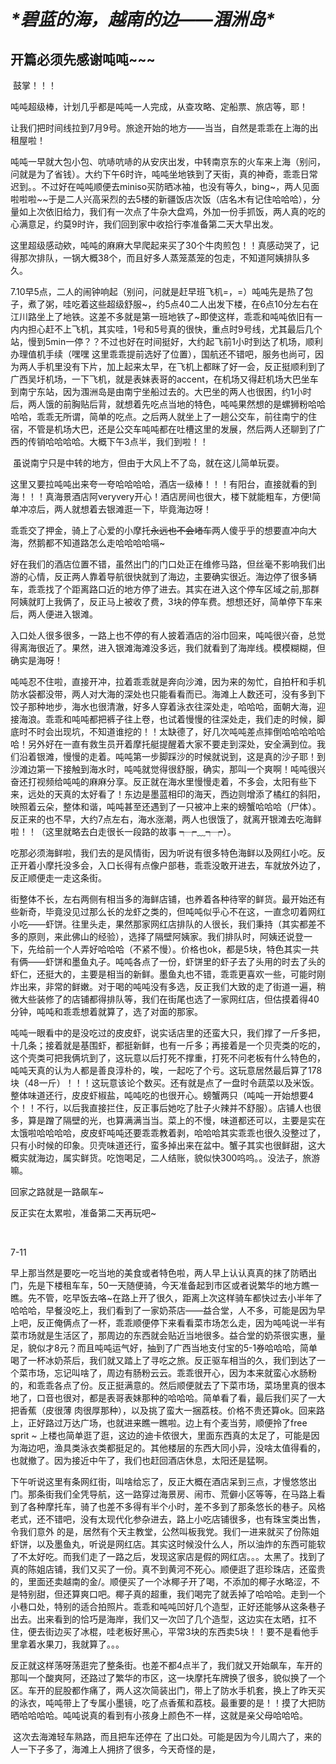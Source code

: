 # ***\*碧蓝的海，越南的边——涠洲岛\****

## 开篇必须先感谢吨吨~~~

​	鼓掌！！！

​	吨吨超级棒，计划几乎都是吨吨一人完成，从查攻略、定船票、旅店等，耶！

​	让我们把时间线拉到7月9号。旅途开始的地方——当当，自然是乖乖在上海的出租屋啦！

吨吨一早就大包小包、吭哧吭哧的从安庆出发，中转南京东的火车来上海（别问，问就是为了省钱）。大约下午6时许，吨吨坐地铁到了天街，真的神奇，乖乖日常迟到。。不过好在吨吨顺便去miniso买防晒冰袖，也没有等久，bing~，两人见面啦啦啦~~于是二人兴高采烈的去5楼的新疆饭店次饭（店名木有记住哈哈哈），分量如上次依旧给力，我们有一次点了牛杂大盘鸡，外加一份手抓饭，两人真的吃的心满意足，约莫9时许，我们回到家中收拾行李准备第二天大早出发。

这里超级感动欸，吨吨的麻麻大早爬起来买了30个牛肉煎包！！真感动哭了，记得那次排队，一锅大概38个，而且好多人蒸笼蒸笼的包走，不知道阿姨排队多久。

​	7.10早5点，二人的闹钟响起（别问，问就是赶早班飞机=，=）吨吨先是热了包子，煮了粥，哇吃着这些超级舒服~，约5点40二人出发下楼，在6点10分左右在江川路坐上了地铁。这差不多就是第一班地铁了~即使这样，乖乖和吨吨依旧有一内内担心赶不上飞机，其实哇，1号和5号真的很快，重点时9号线，尤其最后几个站，慢到5min一停？？不过也好在时间挺好，大约起飞前1小时到达了机场，顺利办理值机手续（嘿嘿 这里乖乖提前选好了位置），国航还不错吧，服务也尚可，因为两人手机里没有下片，加上起来太早，在飞机上都眯了好一会，反正挺顺利到了广西吴圩机场，一下飞机，就是表妹表哥的accent，在机场又得赶机场大巴坐车到南宁东站，因为涠洲岛是由南宁坐船过去的。大巴坐的两人也很困，约1小时后，两人饿的前胸贴后背，就想着先吃点当地的特色，吨吨果然想的是螺狮粉哈哈哈哈，乖乖无所谓，简单的吃点。之后两人就坐上了一趟公交车，前往南宁的住宿，不管是机场大巴，还是公交车吨吨都在吐槽这里的发展，然后两人还聊到了广西的传销哈哈哈哈。大概下午3点半，我们到啦！！

​	虽说南宁只是中转的地方，但由于大风上不了岛，就在这儿简单玩耍。

​	这里又要拉吨吨出来夸一夸哈哈哈哈，酒店一级棒！！！有阳台，直接就看的到海！！！真海景酒店阿veryvery开心！酒店房间也很大，楼下就能粗车，方便!简单冲凉后，两人就想着去银滩逛一下，毕竟海边呀！

​	乖乖交了押金，骑上了心爱的小摩托~~永远也不会堵车~~两人傻乎乎的想要直冲向大海，然鹅都不知道路怎么走哈哈哈哈嗝~

​	好在我们的酒店位置不错，虽然出门的门口处正在维修马路，但丝毫不影响我们出游的心情，反正两人靠着导航很快就到了海边，主要确实很近。海边停了很多辆车，乖乖找了个距离路口近的地方停了进去。其实在进入这个停车区域之前,那群阿姨就盯上我俩了，反正马上被收了费，3块的停车费。想想还好，简单停下车来后，两人便进入银滩。

​	入口处人很多很多，一路上也不停的有人披着酒店的浴巾回来，吨吨很兴奋，总觉得离海很近了。果然，进入银滩海滩没多远，我们就看到了海岸线。模模糊糊，但确实是海呀！

​	吨吨忍不住啦，直接开冲，拉着乖乖就是奔向沙滩，因为来的匆忙，自拍杆和手机防水袋都没带，两人对大海的深处也只能看看而已。海滩上人数还可，没有多到下饺子那种地步，海水也很清澈，好多人穿着泳衣往深处走，哈哈哈，面朝大海，迎接海浪。乖乖和吨吨都把裤子往上卷，也试着慢慢的往深处走，我们走的时候，脚底时不时会出现坑，不知道谁挖的！！太缺德了，好几次吨吨差点摔倒哈哈哈哈哈哈！另外好在一直有救生员开着摩托艇提醒着大家不要走到深处，安全满到位。我们沿着银滩，慢慢的走着。吨吨第一步脚踩沙的时候就说到，这是真的沙子耶！到沙滩边第一下接触到海水时，吨吨就觉得很舒服，确实，那叫一个爽啊！吨吨很兴奋还打视频给吨吨的麻麻分享。反正就在海水里慢慢走着，不多会，太阳有些下来，远处的天真的太好看了！东边是墨蓝相印的海天，西边则增添了橘红的斜阳，映照着云朵，整体和谐，吨吨甚至还遇到了一只被冲上来的螃蟹哈哈哈（尸体）。反正来的也不早，大约7点左右，海水涨潮，两人也很饿了，就离开银滩去吃海鲜啦！！（这里就略去白走很长一段路的故事 ┭┮﹏┭┮）。

​	吃那必须海鲜啦，我们去的是风情街，因为听说有很多特色海鲜以及网红小吃。反正开着小摩托没多会，入口长得有点像户部巷，乖乖没敢开进去，车就放外边了，反正顺便走一走这条街。

​	街整体不长，左右两侧有相当多的海鲜店铺，也养着各种待宰的鲜货。最开始还有些新奇，毕竟没见过那么长的龙虾之类的，但吨吨似乎心不在这，一直念叨着网红小吃——虾饼。往里头走，果然那家网红店排队的人很长，我们秉持（其实都差不多的原则，来此佛山的经验），选择了隔壁阿姨家。我们排队时，阿姨还说登一下，先给前一个人弄好哈哈哈（不紧不慢）。价格也ok，都是5块，特色其实一共有俩——虾饼和墨鱼丸子。吨吨各点了一份，虾饼里的虾子去了头用的时去了头的虾仁，还挺大的，主要是相当的新鲜。墨鱼丸也不错，乖乖更喜欢一些，可能时刚炸出来，非常的鲜嫩。对于喝的吨吨没有多选，反正我们大致的走了街道一遍，稍微大些装修了的店铺都得排队等，我们在街尾也选了一家网红店，但估摸着得40分钟，吨吨和乖乖想着就算了，选了对面的那家。

 吨吨一眼看中的是没吃过的皮皮虾，说实话店里的还蛮大只，我们撑了一斤多把，十几条；接着就是基围虾，都挺新鲜，也有一斤多；再接着是一个贝壳类的吃的，这个壳类可把我俩坑到了，这玩意以后打死不撑重，打死不问老板有什么特色的，吨吨天真的认为人都是善良淳朴的，唉，一起吃了个亏。这玩意居然最后算了178块（48一斤）！！！这玩意该论个数买。还有就是点了一盘时令蔬菜以及米饭。整体味道还行，皮皮虾椒盐，吨吨吃的也很开心。螃蟹两只（吨吨一开始想要4个！！不行，以后我直接拦住，反正事后她吃了肚子火辣并不舒服）。店铺人也很多，算是蹭了隔壁的光，也算满满当当。菜上的不慢，味道都还可以，主要是实在太饿啦哈哈哈哈，皮皮虾吨吨还要乖乖教着剥，哈哈哈其实乖乖也很久没整过了，只有小时候的印象。贝壳味道还行，蛮多掉出来在盆中。蟹子其实也很鲜甜，这大概实就海边，属实鲜货。吃饱喝足，二人结账，貌似快300呜呜。。没法子，旅游嘛。

回家之路就是一路飙车~	

反正实在太累啦，准备第二天再玩吧~

​	

7-11

早上那当然是要吃一吃当地的美食或者特色啦，两人早上认认真真的抹了防晒出门，先是下楼租车车，50一天随便骑，今天准备起到市区或者说繁华的地方瞧一瞧。先不管，吃早饭去咯~在路上开了很久，距离上次这样骑车都快过去小半年了哈哈哈，早餐没吃上，我们看到了一家奶茶店——益合堂，人不多，可能是因为早上吧，反正俺俩点了一杯，乖乖顺便停下来看看菜市场怎么走，因为吨吨说一半有菜市场就是生活区了，那周边的东西就会贴近当地很多。益合堂的奶茶很实惠，量足，貌似才8元？而且吨吨运气好，抽到了广西当地支付宝的5-1券哈哈哈，简单喝了一杯冰奶茶后，我们就又踏上了寻吃之旅。反正驱车相当的久，我们到达了一个菜市场，忘记叫啥了，周边有肠粉云云。乖乖很开心，因为本来就蛮心水肠粉的，和乖乖各点了份。反正挺满意的。然后顺便就去了下菜市场，菜场里真的很本地了，口音也很对，都是表哥表妹那种的哈哈哈。简单看了看，最后我们买了一大把香蕉（皮很薄 肉很厚那种），以及挑了蛮大一捆荔枝。价格不贵还算ok。回来路上，正好路过万达广场，也就进来瞧一瞧啦。边上有个麦当劳，顺便拎了free sprit ~ 上楼也简单逛了逛，这边的迪卡侬很大，里面东西真的太足了，可能是因为海边吧，渔具类泳衣类都挺足的。其他楼层的东西大同小异，没啥太值得看的，也就撤了。因为接近中午了，我们也赶回酒店休息，太阳还是猛啊。

​	下午听说这里有条网红街，叫啥给忘了，反正大概在酒店呆到三点，才慢悠悠出门。那条街我们全凭导航，这一路穿过海景房、闹市、荒僻小区等等，在马路上看到了各种摩托车，骑了也差不多得有半个小时，差不多到了那条悠长的巷子。风格老式，还不错吧，没有太现代化参杂进去，路上小吃店铺很多，也有珠宝类出售，令我们意外 的是，居然有个天主教堂，公然叫板我党。我们一进来就买了份陈姐虾饼，以及墨鱼丸，听说是网红店。其实这时候没什么人，所以油炸的东西可能软了不太好吃。而我们走了一路之后，发现这家店是假的网红店。。。太黑了。找到了真的陈姐店铺，我们又买了一份。真不到黄河不死心。顺便逛了逛珍珠店，还蛮贵的，里面还卖越南的金/。顺便买了一个冰椰子开了喝，不添加的椰子水略涩，不是特别甜，但还算爽口吧。椰子真的超重，我们喝完了就丢掉了哈哈哈。走到一个小巷口处，特别的适合拍照片。乖乖和吨吨凹好几个造型，正好还能够从这条巷子出去。出来看到的恰巧是海岸，我们又一次凹了几个造型，这边实在太晒，扛不住，便去街边买了冰棍，哇老板好黑心，平常3块的东西卖5块！！要不是看他手里拿着水果刀，我就算了。。。

反正就这样荡呀荡逛完了整条街。也差不都4点半了，我们就又开始飙车，车开的那叫一个酸爽阿，还路过了繁华的市区，这一块摩托车牌换了很多，貌似换了一个区。车开的屁股都作痛了，两人这次简装出门，带上了防水手机套，换上了昨天买的泳衣，吨吨带上了专属小墨镜，吃了点香蕉和荔枝。最重要的是！！摸了大把防晒哈哈哈哈。吨吨说真的看到有小孩身上颜色不一样，这就是亲父母哈哈哈。

​	这次去海滩轻车熟路，而且把车还停在 了出口处。可能是因为今儿周六了，来的人一下子多了，海滩上人拥挤了很多，今天奇怪的是，

